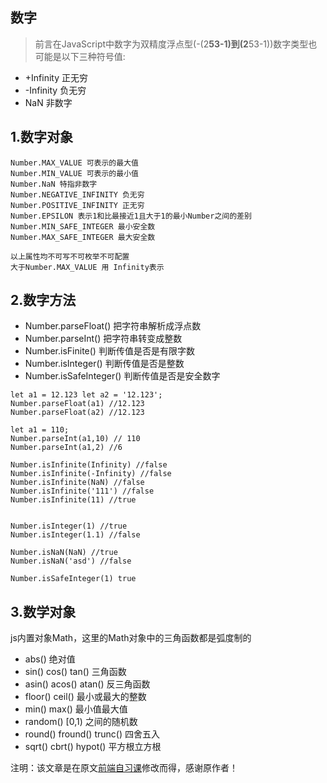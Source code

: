 ## 数字
> 前言在JavaScript中数字为双精度浮点型(-(2**53-1)到(2**53-1))数字类型也可能是以下三种符号值:
- +Infinity 正无穷
- -Infinity 负无穷
- NaN 非数字
## 1.数字对象
~~~
Number.MAX_VALUE 可表示的最大值
Number.MIN_VALUE 可表示的最小值
Number.NaN 特指非数字
Number.NEGATIVE_INFINITY 负无穷
Number.POSITIVE_INFINITY 正无穷
Number.EPSILON 表示1和比最接近1且大于1的最小Number之间的差别
Number.MIN_SAFE_INTEGER 最小安全数
Number.MAX_SAFE_INTEGER 最大安全数

以上属性均不可写不可枚举不可配置
大于Number.MAX_VALUE 用 Infinity表示

~~~
## 2.数字方法
- Number.parseFloat() 把字符串解析成浮点数
- Number.parseInt() 把字符串转变成整数
- Number.isFinite() 判断传值是否是有限字数
- Number.isInteger() 判断传值是否是整数
- Number.isSafeInteger() 判断传值是否是安全数字

~~~
let a1 = 12.123 let a2 = '12.123';
Number.parseFloat(a1) //12.123
Number.parseFloat(a2) //12.123

let a1 = 110;
Number.parseInt(a1,10) // 110
Number.parseInt(a1,2) //6

Number.isInfinite(Infinity) //false
Number.isInfinite(-Infinity) //false
Number.isInfinite(NaN) //false
Number.isInfinite('111') //false
Number.isInfinite(11) //true 


Number.isInteger(1) //true
Number.isInteger(1.1) //false

Number.isNaN(NaN) //true
Number.isNaN('asd') //false

Number.isSafeInteger(1) true
~~~

## 3.数学对象
js内置对象Math，这里的Math对象中的三角函数都是弧度制的

- abs() 绝对值
- sin() cos() tan() 三角函数
- asin() acos() atan() 反三角函数
- floor() ceil() 最小或最大的整数
- min() max() 最小值最大值
- random() [0,1) 之间的随机数
- round() fround() trunc() 四舍五入
- sqrt() cbrt() hypot() 平方根立方根

注明：该文章是在原文[前端自习课](https://mp.weixin.qq.com/s/-HPtViPA926BwNp599555w)修改而得，感谢原作者！